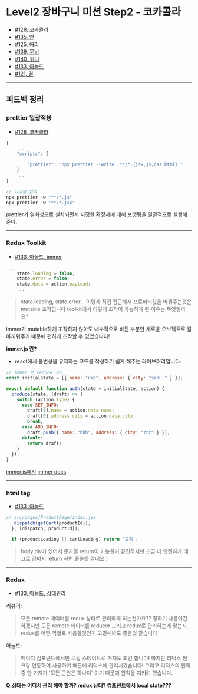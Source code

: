 # Level2 장바구니 미션 Step2 - 코카콜라

- [#128, 코카콜라](https://github.com/woowacourse/react-shopping-cart/pull/128)
- [#135, 안](https://github.com/woowacourse/react-shopping-cart/pull/135)
- [#125, 해리](https://github.com/woowacourse/react-shopping-cart/pull/125)
- [#139, 무비](https://github.com/woowacourse/react-shopping-cart/pull/139)
- [#140, 위니](https://github.com/woowacourse/react-shopping-cart/pull/140)
- [#133, 아놀드](https://github.com/woowacourse/react-shopping-cart/pull/133)
- [#121, 결](https://github.com/woowacourse/react-shopping-cart/pull/121)

---

## 피드백 정리

### prettier 일괄적용

- [#128, 코카콜라](https://github.com/woowacourse/react-shopping-cart/pull/128)

```javascript
{
    ...
    "scripts": {

        "prettier": "npx prettier --write '**/*.{jsx,js,css,html}'"
    }
    ...
}
```

```javascript
// 터미널 입력
npx prettier -w "**/*.js"
npx prettier -w "**/*.jsx"
```

prettier가 일회성으로 설치되면서 지정한 확장자에 대해 포맷팅을 일괄적으로 실행해준다.

---

### Redux Toolkit

- [#133, 아놀드, immer](https://github.com/woowacourse/react-shopping-cart/pull/133)

```javascript
...
    state.loading = false;
    state.error = false;
    state.data = action.payload;
    ...
```

> state.loading, state.error... 이렇게 직접 접근해서 프로퍼티값을 바꿔주는것은 mutable 조작입니다 toolkit에서 이렇게 조작이 가능하게 된 이유는 무엇일까요?

immer가 mutable하게 조작하지 않아도 내부적으로 바뀐 부분만 새로운 오브젝트로 갈아끼워주기 때문에 편하게 조작할 수 있었습니다!

**immer.js 란?**

- react에서 불변성을 유지하는 코드를 작성하기 쉽게 해주는 라이브러리입니다.

```javascript
// immer 쓴 reduce 코드
const initialState = [{ name: "nkh", address: { city: "seoul" } }];

export default function auth(state = initialState, action) {
  produce(state, (draft) => {
    switch (action.type) {
      case SET_INFO:
        draft[0].name = action.data.name;
        draft[0].address.city = action.data.city;
        break;
      case ADD_INFO:
        draft.push({ name: "hhh", address: { city: "zzz" } });
      default:
        return draft;
    }
  });
}
```

[immer.js예시](https://kyounghwan01.github.io/blog/React/immer-js/#redux%E1%84%8B%E1%85%A6%E1%84%89%E1%85%A5-immer-%E1%84%8A%E1%85%B3%E1%84%80%E1%85%B5)
[immer docs](https://redux-toolkit.js.org/usage/immer-reducers)

---

### html tag

- [#133, 아놀드](https://github.com/woowacourse/react-shopping-cart/pull/133)

```javascript
// src/pages/ProductPage/index.jsx
   dispatch(getCart(productId));
  }, [dispatch, productId]);

  if (productLoading || cartLoading) return '로딩';
```

> body div가 있어서 문자열 return이 가능한거 같긴하지만 조금 더 안전하게 태그로 감싸서 return 하면 좋을듯 같네요:)

---

### Redux

- [#133, 아놀드, 상태관리](https://github.com/woowacourse/react-shopping-cart/pull/133)

리뷰어:

> 모든 remote 데이터를 redux 상태로 관리하게 되는건가요?? 정하기 나름이긴하겠지만 모든 remote 데이터를 reducer 그리고 redux로 관리하는게 맞는지 redux를 어떤 역할로 사용할것인지 고민해봐도 좋을것 같습니다

아놀드:

> 페이지 컴포넌트에서만 로컬 스테이트로 가져도 되긴 합니다!
> 하지만 리덕스 썬크랑 연동하여 사용하기 때문에 리덕스에 관리시켰습니다!
> 그리고 리덕스의 원칙중 한 가지가 '모든 근원은 하나다' 이기 때문에 원칙을 지키려 했습니다.

**Q.상태는 어디서 관리 해야 할까? redux 상태? 컴포넌트에서 local state???**
